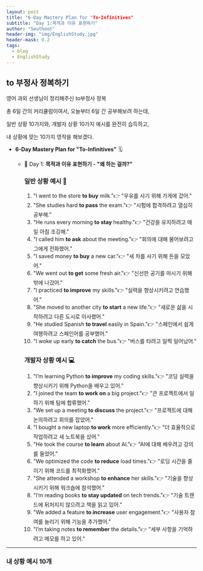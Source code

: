 ```yaml
---
layout: post
title: "6-Day Mastery Plan for "To-Infinitives"
subtitle: "Day 1:목적과 이유 표현하기"
author: "Seuthoot"
header-img: "img/EnglishStudy.jpg"
header-mask: 0.2
tags:
  - blog
  - EnglishStudy
---
```



## to 부정사 정복하기
영어 과외 선생님이 정리해주신 to부정사 정복

총 6일 간의 커리큘럼이여서, 오늘부터 6일 간 공부해보려 하는데,

일반 상황 10가지와, 개발자 상황 10가지 예시를 완전히 습득하고,

내 상황에 맞는 10가지 영작을 해보겠다.

- **6-Day Mastery Plan for "To-Infinitives"** 🗓
    - 📌 Day 1: **목적과 이유 표현하기 - "왜 하는 걸까?"**
        
        ### 일반 상황 예시 📅
        
        1. "I went to the store **to buy** milk."👉 "우유를 사기 위해 가게에 갔어."
        2. "She studies hard **to pass** the exam."👉 "시험에 합격하려고 열심히 공부해."
        3. "He runs every morning **to stay** healthy."👉 "건강을 유지하려고 매일 아침 조깅해."
        4. "I called him **to ask** about the meeting."👉 "회의에 대해 물어보려고 그에게 전화했어."
        5. "I saved money **to buy** a new car."👉 "새 차를 사기 위해 돈을 모았어."
        6. "We went out **to get** some fresh air."👉 "신선한 공기를 마시기 위해 밖에 나갔어."
        7. "I practiced **to improve** my skills."👉 "실력을 향상시키려고 연습했어."
        8. "She moved to another city **to start** a new life."👉 "새로운 삶을 시작하려고 다른 도시로 이사했어."
        9. "He studied Spanish **to travel** easily in Spain."👉 "스페인에서 쉽게 여행하려고 스페인어를 공부했어."
        10. "I woke up early **to catch** the bus."👉 "버스를 타려고 일찍 일어났어."
        
        ### 개발자 상황 예시 💻
        
        1. "I’m learning Python **to improve** my coding skills."👉 "코딩 실력을 향상시키기 위해 Python을 배우고 있어."
        2. "I joined the team **to work on** a big project."👉 "큰 프로젝트에서 일하기 위해 팀에 합류했어."
        3. "We set up a meeting **to discuss** the project."👉 "프로젝트에 대해 논의하려고 회의를 잡았어."
        4. "I bought a new laptop **to work** more efficiently."👉 "더 효율적으로 작업하려고 새 노트북을 샀어."
        5. "He took the course **to learn** about AI."👉 "AI에 대해 배우려고 강의를 들었어."
        6. "We optimized the code **to reduce** load times."👉 "로딩 시간을 줄이기 위해 코드를 최적화했어."
        7. "She attended a workshop **to enhance** her skills."👉 "기술을 향상시키기 위해 워크숍에 참석했어."
        8. "I’m reading books **to stay updated** on tech trends."👉 "기술 트렌드에 뒤처지지 않으려고 책을 읽고 있어."
        9. "We added a feature **to increase** user engagement."👉 "사용자 참여를 늘리기 위해 기능을 추가했어."
        10. "I’m taking notes **to remember** the details."👉 "세부 사항을 기억하려고 메모를 하고 있어."
     
------------------------------------------------------------------------------------------------
### 내 상황 예시 10개












